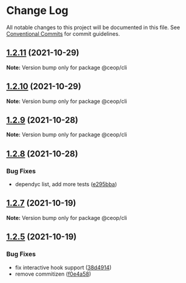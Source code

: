 # Change Log

All notable changes to this project will be documented in this file.
See [Conventional Commits](https://conventionalcommits.org) for commit guidelines.

## [1.2.11](https://github.com/ceopaludetto/ceop/compare/@ceop/cli@1.2.10...@ceop/cli@1.2.11) (2021-10-29)

**Note:** Version bump only for package @ceop/cli





## [1.2.10](https://github.com/ceopaludetto/ceop/compare/@ceop/cli@1.2.9...@ceop/cli@1.2.10) (2021-10-29)

**Note:** Version bump only for package @ceop/cli





## [1.2.9](https://github.com/ceopaludetto/ceop/compare/@ceop/cli@1.2.8...@ceop/cli@1.2.9) (2021-10-28)

**Note:** Version bump only for package @ceop/cli





## [1.2.8](https://github.com/ceopaludetto/ceop/compare/@ceop/cli@1.2.7...@ceop/cli@1.2.8) (2021-10-28)


### Bug Fixes

* dependyc list, add more tests ([e295bba](https://github.com/ceopaludetto/ceop/commit/e295bba525232f8dbe59da55865c44c84852214c))





## [1.2.7](https://github.com/ceopaludetto/ceop/compare/@ceop/cli@1.2.6...@ceop/cli@1.2.7) (2021-10-19)

**Note:** Version bump only for package @ceop/cli





## [1.2.5](https://github.com/ceopaludetto/ceop/compare/@ceop/cli@1.2.1...@ceop/cli@1.2.5) (2021-10-19)


### Bug Fixes

* fix interactive hook support ([38d4914](https://github.com/ceopaludetto/ceop/commit/38d49147bb1ce63f817a838ed86b11a0440f0f01))
* remove commitizen ([f0e4a58](https://github.com/ceopaludetto/ceop/commit/f0e4a58a8d41fab9fdccab54974c6d9f6eab3f73))
